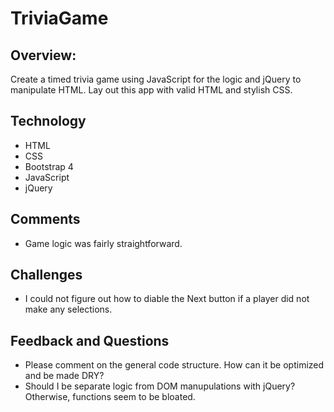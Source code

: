 # TriviaGame

## Overview: 
Create a timed trivia game using JavaScript for the logic and jQuery to manipulate HTML. Lay out this app with valid HTML and stylish CSS.

## Technology 
* HTML
* CSS
* Bootstrap 4
* JavaScript
* jQuery

## Comments
* Game logic was fairly straightforward. 


## Challenges
* I could not figure out how to diable the Next button if a player did not make any selections.

## Feedback and Questions
* Please comment on the general code structure. How can it be optimized and be made DRY?
* Should I be separate logic from DOM manupulations with jQuery? Otherwise, functions seem to be bloated.